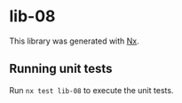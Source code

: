 # lib-08

This library was generated with [Nx](https://nx.dev).

## Running unit tests

Run `nx test lib-08` to execute the unit tests.
